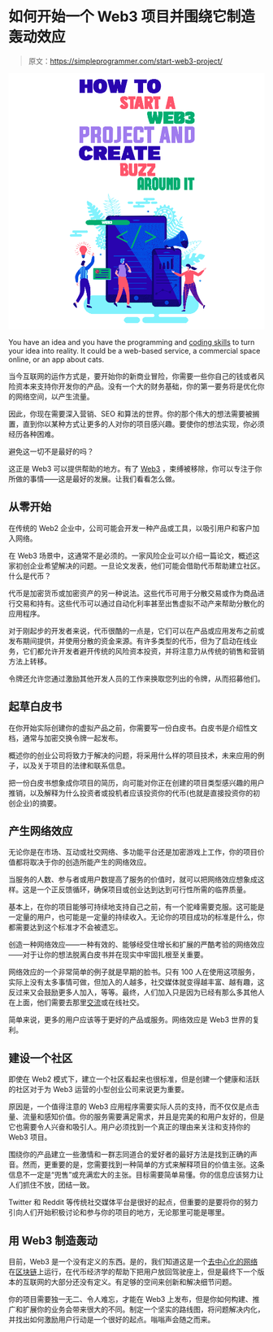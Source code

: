 # 如何开始一个 Web3 项目并围绕它制造轰动效应

> 原文：<https://simpleprogrammer.com/start-web3-project/>

![](img/2cf79452fe8f0530a595188c70ebda27.png)

You have an idea and you have the programming and [coding skills](https://simpleprogrammer.com/coding-in-digital-marketing/) to turn your idea into reality. It could be a web-based service, a commercial space online, or an app about cats.

当今互联网的运作方式是，要开始你的新商业冒险，你需要一些你自己的钱或者风险资本来支持你开发你的产品。没有一个大的财务基础，你的第一要务将是优化你的网络空间，以产生流量。

因此，你现在需要深入营销、SEO 和算法的世界。你的那个伟大的想法需要被搁置，直到你以某种方式让更多的人对你的项目感兴趣。要使你的想法实现，你必须经历各种困难。

避免这一切不是最好的吗？

这正是 Web3 可以提供帮助的地方。有了 [Web3](https://simpleprogrammer.com/web-3-future-of-web-development/) ，束缚被移除，你可以专注于你所做的事情——这是最好的发展。让我们看看怎么做。

## 从零开始

在传统的 Web2 企业中，公司可能会开发一种产品或工具，以吸引用户和客户加入网络。

在 Web3 场景中，这通常不是必须的。一家风险企业可以介绍一篇论文，概述这家初创企业希望解决的问题。一旦论文发表，他们可能会借助代币帮助建立社区。什么是代币？

代币是加密货币或加密资产的另一种说法。这些代币可用于分散交易或作为商品进行交易和持有。这些代币可以通过自动化利率甚至出售虚拟不动产来帮助分散化的应用程序。

对于刚起步的开发者来说，代币很酷的一点是，它们可以在产品或应用发布之前或发布期间提供，并使用分散的资金来源。有许多类型的代币，但为了启动在线业务，它们都允许开发者避开传统的风险资本投资，并将注意力从传统的销售和营销方法上转移。

令牌还允许您通过激励其他开发人员的工作来换取您列出的令牌，从而招募他们。

## 起草白皮书

在你开始实际创建你的虚拟产品之前，你需要写一份白皮书。白皮书是介绍性文档，通常与加密交换令牌一起发布。

概述你的创业公司将致力于解决的问题，将采用什么样的项目技术，未来应用的例子，以及关于项目的法律和联系信息。

把一份白皮书想象成你项目的简历，向可能对你正在创建的项目类型感兴趣的用户推销，以及解释为什么投资者或投机者应该投资你的代币(也就是直接投资你的初创企业)的摘要。

## 产生网络效应

无论你是在市场、互动或社交网络、多功能平台还是加密游戏上工作，你的项目价值都将取决于你的创造所能产生的网络效应。

当服务的人数、参与者或用户数提高了服务的价值时，就可以把网络效应想象成这样。这是一个正反馈循环，确保项目或创业达到达到可行性所需的临界质量。

基本上，在你的项目能够可持续地支持自己之前，有一个驼峰需要克服。这可能是一定量的用户，也可能是一定量的持续收入。无论你的项目成功的标准是什么，你都需要达到这个标准才不会被遗忘。

创造一种网络效应——一种有效的、能够经受住增长和扩展的严酷考验的网络效应——对于让你的想法脱离白皮书并在现实中牢固扎根至关重要。

网络效应的一个非常简单的例子就是早期的脸书。只有 100 人在使用这项服务，实际上没有太多事情可做，但加入的人越多，社交媒体就变得越丰富、越有趣，这反过来又会鼓励更多人加入，等等。最终，人们加入只是因为已经有那么多其他人在上面，他们需要去那里[交流](https://www.chanty.com/blog/guide-on-effective-communication/)或在线社交。

简单来说，更多的用户应该等于更好的产品或服务。网络效应是 Web3 世界的复利。

## 建设一个社区

即使在 Web2 模式下，建立一个社区看起来也很标准，但是创建一个健康和活跃的社区对于为 Web3 运营的小型创业公司来说更为重要。

原因是，一个值得注意的 Web3 应用程序需要实际人员的支持，而不仅仅是点击量、流量和感知价值。你的服务需要满足需求，并且是完美的和用户友好的，但是它也需要令人兴奋和吸引人。用户必须找到一个真正的理由来关注和支持你的 Web3 项目。

围绕你的产品建立一些激情和一群志同道合的爱好者的最好方法是找到正确的声音。然而，更重要的是，您需要找到一种简单的方式来解释项目的价值主张。这条信息不一定是“兜售”或充满宏大的主张。目标需要简单易懂。你的信息应该努力让人们抓住不放，团结一致。

Twitter 和 Reddit 等传统社交媒体平台是很好的起点，但重要的是要将你的努力引向人们开始积极讨论和参与你的项目的地方，无论那里可能是哪里。

## 用 Web3 制造轰动

目前，Web3 是一个没有定义的东西。是的，我们知道这是一个[去中心化的网络](https://www.amazon.com/Web3-Decentralized-Contracts-Decentralization-Blockchain-ebook/dp/B09JDJFS64)在[区块链](https://simpleprogrammer.com/blockchain-trends-2022/)上运行，在代币经济学的帮助下把用户放回驾驶座上，但是最终下一个版本的互联网的大部分还没有定义。有足够的空间来创新和解决细节问题。

你的项目需要独一无二、令人难忘，才能在 Web3 上发布，但是你如何构建、推广和扩展你的业务会带来很大的不同。制定一个坚实的路线图，将问题解决内化，并找出如何激励用户行动是一个很好的起点。嗡嗡声会随之而来。